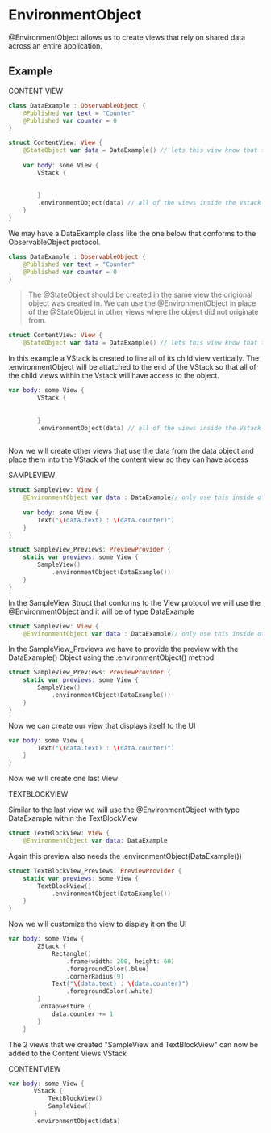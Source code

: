 # EnvironmentObject
@EnvironmentObject allows us to create views that rely on shared data across an entire application. 

## Example

CONTENT VIEW

``` swift
class DataExample : ObservableObject {
    @Published var text = "Counter"
    @Published var counter = 0
}

struct ContentView: View {
    @StateObject var data = DataExample() // lets this view know that the object exists inside this view
    
    var body: some View {
        VStack {
            
            
        }
        .environmentObject(data) // all of the views inside the Vstack will have access to the data object
    }
}
```

We may have a DataExample class like the one below that conforms to the ObservableObject protocol. 

``` swift
class DataExample : ObservableObject {
    @Published var text = "Counter"
    @Published var counter = 0
}
```

> The @StateObject should be created in the same view the origional object was created in. We can use the @EnvironmentObject in place of the @StateObject in other views where the object did not originate from.

``` swift
struct ContentView: View {
    @StateObject var data = DataExample() // lets this view know that the object exists inside this view
```

In this example a VStack is created to line all of its child view vertically. The .environmentObject will be attatched to the end of the VStack so that all of the child views within the Vstack will have access to the object. 

``` swift
var body: some View {
        VStack {
            
            
        }
        .environmentObject(data) // all of the views inside the Vstack will have access to the data object
    
```


Now we will create other views that use the data from the data object and place them into the VStack of the content view so they can have access 

SAMPLEVIEW

``` swift
struct SampleView: View {
    @EnvironmentObject var data : DataExample// only use this inside of a view that has the parent view of the environmentObject data
    
    var body: some View {
        Text("\(data.text) : \(data.counter)")
    }
}

struct SampleView_Previews: PreviewProvider {
    static var previews: some View {
        SampleView()
            .environmentObject(DataExample())
    }
}
```

In the SampleView Struct that conforms to the View protocol we will use the @EnvironmentObject and it will be of type DataExample

``` swift
struct SampleView: View {
    @EnvironmentObject var data : DataExample// only use this inside of a view that has the parent view of the environmentObject data
```


In the SampleView_Previews we have to provide the preview with the DataExample() Object using the .environmentObject() method

``` swift
struct SampleView_Previews: PreviewProvider {
    static var previews: some View {
        SampleView()
            .environmentObject(DataExample())
    }
}
```
Now we can create our view that displays itself to the UI

``` swift
var body: some View {
        Text("\(data.text) : \(data.counter)")
    }
}
```

Now we will create one last View

TEXTBLOCKVIEW

Similar to the last view we will use the @EnvironmentObject with type DataExample within the TextBlockView

``` swift
struct TextBlockView: View {
    @EnvironmentObject var data: DataExample
``` 


Again this preview also needs the .environmentObject(DataExample()) 

``` swift
struct TextBlockView_Previews: PreviewProvider {
    static var previews: some View {
        TextBlockView()
            .environmentObject(DataExample())
    }
}
```

Now we will customize the view to display it on the UI

``` swift
var body: some View {
        ZStack {
            Rectangle()
                .frame(width: 200, height: 60)
                .foregroundColor(.blue)
                .cornerRadius(9)
            Text("\(data.text) : \(data.counter)")
                .foregroundColor(.white)
        }
        .onTapGesture {
            data.counter += 1
        }
    }
```
The 2 views that we created "SampleView and TextBlockView" can now be added to the Content Views VStack
    
 CONTENTVIEW
 ``` swift
 var body: some View {
        VStack {
            TextBlockView()
            SampleView()
        }
        .environmentObject(data)
```    
    
    
